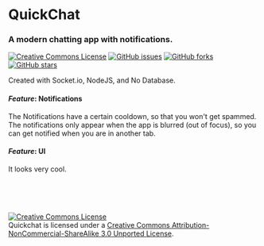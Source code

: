 # QuickChat
### A modern chatting app with notifications.
[![Creative Commons License](https://i.creativecommons.org/l/by-nc-sa/3.0/88x31.png)](https://creativecommons.org/licenses/by-nc-sa/3.0/)
[![GitHub issues](https://img.shields.io/github/issues/SameeraMurthy/quickchat)](https://github.com/SameeraMurthy/quickchat/issues)
[![GitHub forks](https://img.shields.io/github/forks/SameeraMurthy/quickchat)](https://github.com/SameeraMurthy/quickchat/network)
[![GitHub stars](https://img.shields.io/github/stars/SameeraMurthy/quickchat?color=orange)](https://github.com/SameeraMurthy/quickchat/stargazers)

Created with Socket.io, NodeJS, and No Database.

#### *Feature*: **Notifications**

The Notifications have a certain cooldown, so that you won't get spammed. The notifications only appear when the app is blurred (out of focus), so you can get notified when you are in another tab.

#### *Feature*: **UI**

It looks very cool.

<br/><br/><br/>


<a rel="license" href="http://creativecommons.org/licenses/by-nc-sa/3.0/"><img alt="Creative Commons License" style="border-width:0" src="https://i.creativecommons.org/l/by-nc-sa/3.0/88x31.png" /></a><br />Quickchat is licensed under a <a rel="license" href="http://creativecommons.org/licenses/by-nc-sa/3.0/">Creative Commons Attribution-NonCommercial-ShareAlike 3.0 Unported License</a>.
